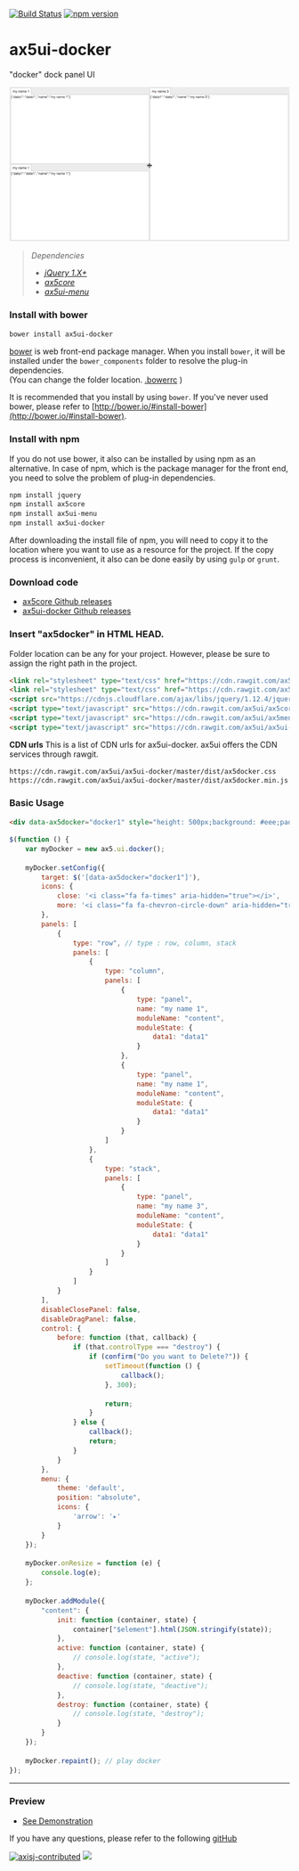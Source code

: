 [![Build Status](https://travis-ci.org/ax5ui/ax5ui-docker.svg?branch=master)](https://travis-ci.org/ax5ui/ax5ui-docker)
[![npm version](https://badge.fury.io/js/ax5ui-docker.svg)](https://badge.fury.io/js/ax5ui-docker)

# ax5ui-docker
"docker" dock panel UI

![ax5docker](src/ax5docker.gif)

> *Dependencies*
> * _[jQuery 1.X+](http://jquery.com/)_
> * _[ax5core](http://ax5.io/ax5core)_
> * _[ax5ui-menu](http://ax5.io/ax5ui-menu)_

### Install with bower
```sh
bower install ax5ui-docker
```
[bower](http://bower.io/#install-bower) is web front-end package manager.
When you install `bower`, it will be installed under the `bower_components` folder to resolve the plug-in dependencies.  
(You can change the folder location. [.bowerrc](http://bower.io/docs/config/#bowerrc-specification) )

It is recommended that you install by using `bower`. 
If you've never used bower, please refer to [http://bower.io/#install-bower](http://bower.io/#install-bower).

### Install with npm
If you do not use bower, it also can be installed by using npm as an alternative.
In case of npm, which is the package manager for the front end, you need to solve the problem of plug-in dependencies.

```sh
npm install jquery
npm install ax5core
npm install ax5ui-menu
npm install ax5ui-docker
```

After downloading the install file of npm, you will need to copy it to the location where you want to use as a resource for the project.
If the copy process is inconvenient, it also can be done easily by using `gulp` or `grunt`.

### Download code
- [ax5core Github releases](https://github.com/ax5ui/ax5core/releases)
- [ax5ui-docker Github releases](https://github.com/ax5ui/ax5ui-docker/releases)


### Insert "ax5docker" in HTML HEAD.

Folder location can be any for your project. However, please be sure to assign the right path in the project.

```html
<link rel="stylesheet" type="text/css" href="https://cdn.rawgit.com/ax5ui/ax5ui-docker/master/dist/ax5docker.css" />
<link rel="stylesheet" type="text/css" href="https://cdn.rawgit.com/ax5ui/ax5ui-menu/master/dist/ax5menu.css" />
<script src="https://cdnjs.cloudflare.com/ajax/libs/jquery/1.12.4/jquery.min.js"></script>
<script type="text/javascript" src="https://cdn.rawgit.com/ax5ui/ax5core/master/dist/ax5core.min.js"></script>
<script type="text/javascript" src="https://cdn.rawgit.com/ax5ui/ax5menu/master/dist/ax5menu.min.js"></script>
<script type="text/javascript" src="https://cdn.rawgit.com/ax5ui/ax5ui-docker/master/dist/ax5docker.min.js"></script>
```

**CDN urls**
This is a list of CDN urls for ax5ui-docker. ax5ui offers the CDN services through rawgit.
```
https://cdn.rawgit.com/ax5ui/ax5ui-docker/master/dist/ax5docker.css
https://cdn.rawgit.com/ax5ui/ax5ui-docker/master/dist/ax5docker.min.js
```

### Basic Usage
```html
<div data-ax5docker="docker1" style="height: 500px;background: #eee;padding: 5px;"></div>
```

```js
$(function () {
    var myDocker = new ax5.ui.docker();
    
    myDocker.setConfig({
        target: $('[data-ax5docker="docker1"]'),
        icons: {
            close: '<i class="fa fa-times" aria-hidden="true"></i>',
            more: '<i class="fa fa-chevron-circle-down" aria-hidden="true"></i>'
        },
        panels: [
            {
                type: "row", // type : row, column, stack
                panels: [
                    {
                        type: "column",
                        panels: [
                            {
                                type: "panel",
                                name: "my name 1",
                                moduleName: "content",
                                moduleState: {
                                    data1: "data1"
                                }
                            },
                            {
                                type: "panel",
                                name: "my name 1",
                                moduleName: "content",
                                moduleState: {
                                    data1: "data1"
                                }
                            }
                        ]
                    },
                    {
                        type: "stack",
                        panels: [
                            {
                                type: "panel",
                                name: "my name 3",
                                moduleName: "content",
                                moduleState: {
                                    data1: "data1"
                                }
                            }
                        ]
                    }
                ]
            }
        ],
        disableClosePanel: false,
        disableDragPanel: false,
        control: {
            before: function (that, callback) {
                if (that.controlType === "destroy") {
                    if (confirm("Do you want to Delete?")) {
                        setTimeout(function () {
                            callback();
                        }, 300);

                        return;
                    }
                } else {
                    callback();
                    return;
                }
            }
        },
        menu: {
            theme: 'default',
            position: "absolute",
            icons: {
                'arrow': '▸'
            }
        }
    });

    myDocker.onResize = function (e) {
        console.log(e);
    };

    myDocker.addModule({
        "content": {
            init: function (container, state) {
                container["$element"].html(JSON.stringify(state));
            },
            active: function (container, state) {
                // console.log(state, "active");
            },
            deactive: function (container, state) {
                // console.log(state, "deactive");
            },
            destroy: function (container, state) {
                // console.log(state, "destroy");
            }
        }
    });

    myDocker.repaint(); // play docker
});
```

- - -

### Preview
- [See Demonstration](http://ax5.io/ax5ui-docker/demo/index.html)

If you have any questions, please refer to the following [gitHub](https://github.com/ax5ui/ax5ui-kernel)

[![axisj-contributed](https://img.shields.io/badge/AXISJ.com-Contributed-green.svg)](https://github.com/axisj) ![](https://img.shields.io/badge/Seowoo-Mondo&Thomas-red.svg)
